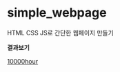 # simple_webpage
HTML CSS JS로 간단한 웹페이지 만들기

**결과보기**

[10000hour](https://precious-choux-e0196c.netlify.app/)
